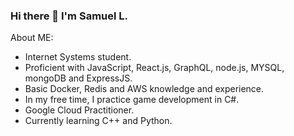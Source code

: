 ### Hi there 👋 I'm Samuel L.

About ME:

- Internet Systems student.
- Proficient with JavaScript, React.js, GraphQL, node.js, MYSQL, mongoDB and ExpressJS.
- Basic Docker, Redis and AWS knowledge and experience.
- In my free time, I practice game development in C#.
- Google Cloud Practitioner.
- Currently learning C++ and Python.

<!--
**devsamuelc/devsamuelc** is a ✨ _special_ ✨ repository because its `README.md` (this file) appears on your GitHub profile.

Here are some ideas to get you started:

- 🔭 I’m currently working on ...
- 🌱 I’m currently learning ...
- 👯 I’m looking to collaborate on ...
- 🤔 I’m looking for help with ...
- 💬 Ask me about ...
- 📫 How to reach me: ...
- 😄 Pronouns: ...
- ⚡ Fun fact: ...
-->
